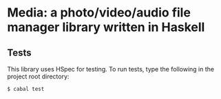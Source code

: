 # Media: a photo/video/audio file manager library written in Haskell

## Tests

This library uses HSpec for testing.  To run tests, type the following in the
project root directory:

    $ cabal test

